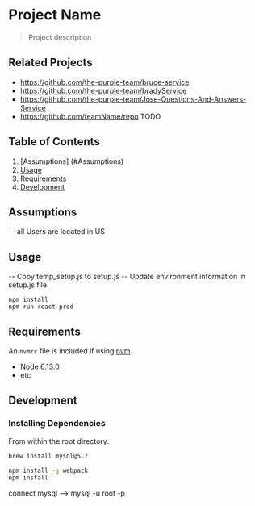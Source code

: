 # Project Name

> Project description

## Related Projects

  - https://github.com/the-purple-team/bruce-service
  - https://github.com/the-purple-team/bradyService
  - https://github.com/the-purple-team/Jose-Questions-And-Answers-Service
  - https://github.com/teamName/repo
  TODO

## Table of Contents

1. [Assumptions] (#Assumptions)
1. [Usage](#Usage)
1. [Requirements](#requirements)
1. [Development](#development)

## Assumptions

-- all Users are located in US

## Usage

-- Copy temp_setup.js to setup.js
-- Update environment information in setup.js file

```console
npm install
npm run react-prod

```

## Requirements

An `nvmrc` file is included if using [nvm](https://github.com/creationix/nvm).

- Node 6.13.0
- etc

## Development

### Installing Dependencies

From within the root directory:

```sh
brew install mysql@5.7

npm install -g webpack
npm install
```

connect mysql --> mysql -u root -p

<!-- /usr/local/opt/mysql@5.7/bin/mysql.server start

??
export LDFLAGS="-L/usr/local/opt/mysql@5.7/lib"
  export CPPFLAGS="-I/usr/local/opt/mysql@5.7/include" -->